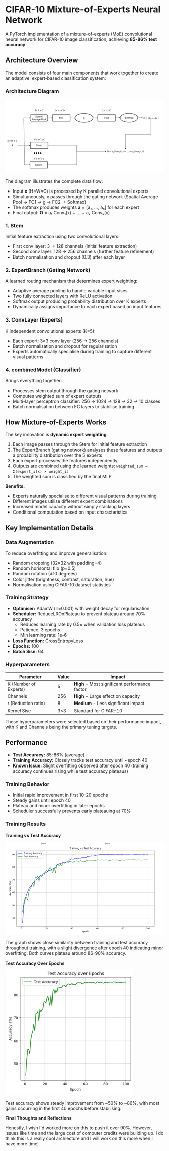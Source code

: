 # CIFAR-10 Mixture-of-Experts Neural Network

A PyTorch implementation of a mixture-of-experts (MoE) convolutional neural network for CIFAR-10 image classification, achieving **85-86% test accuracy**.

## Architecture Overview

The model consists of four main components that work together to create an adaptive, expert-based classification system:

### Architecture Diagram

![Mixture-of-Experts Architecture](model.png)

The diagram illustrates the complete data flow:
- Input **x** (H×W×C) is processed by K parallel convolutional experts
- Simultaneously, x passes through the gating network (Spatial Average Pool → FC1 → g → FC2 → Softmax)
- The softmax produces weights **a** = [a₁, ..., aₖ] for each expert
- Final output: **O** = a₁·Conv₁(x) + ... + aₖ·Convₖ(x)

### 1. **Stem** 
Initial feature extraction using two convolutional layers:
- First conv layer: 3 → 128 channels (initial feature extraction)
- Second conv layer: 128 → 256 channels (further feature refinement)
- Batch normalisation and dropout (0.3) after each layer

### 2. **ExpertBranch (Gating Network)**
A learned routing mechanism that determines expert weighting:
- Adaptive average pooling to handle variable input sises
- Two fully connected layers with ReLU activation
- Softmax output producing probability distribution over K experts
- Dynamically assigns importance to each expert based on input features

### 3. **ConvLayer (Experts)**
K independent convolutional experts (K=5):
- Each expert: 3×3 conv layer (256 → 256 channels)
- Batch normalisation and dropout for regularisation
- Experts automatically specialise during training to capture different visual patterns

### 4. **combinedModel (Classifier)**
Brings everything together:
- Processes stem output through the gating network
- Computes weighted sum of expert outputs
- Multi-layer perceptron classifier: 256 → 1024 → 128 → 32 → 10 classes
- Batch normalisation between FC layers to stabilise training

## How Mixture-of-Experts Works

The key innovation is **dynamic expert weighting**:

1. Each image passes through the Stem for initial feature extraction
2. The ExpertBranch (gating network) analyses these features and outputs a probability distribution over the 5 experts
3. Each expert processes the features independently
4. Outputs are combined using the learned weights: `weighted_sum = Σ(expert_i(x) × weight_i)`
5. The weighted sum is classified by the final MLP

**Benefits:**
- Experts naturally specialise to different visual patterns during training
- Different images utilise different expert combinations
- Increased model capacity without simply stacking layers
- Conditional computation based on input characteristics

## Key Implementation Details

### Data Augmentation
To reduce overfitting and improve generalisation:
- Random cropping (32×32 with padding=4)
- Random horisontal flip (p=0.5)
- Random rotation (±10 degrees)
- Color jitter (brightness, contrast, saturation, hue)
- Normalisation using CIFAR-10 dataset statistics

### Training Strategy
- **Optimiser:** AdamW (lr=0.001) with weight decay for regularisation
- **Scheduler:** ReduceLROnPlateau to prevent plateau around 70% accuracy
  - Reduces learning rate by 0.5× when validation loss plateaus
  - Patience: 3 epochs
  - Min learning rate: 1e-6
- **Loss Function:** CrossEntropyLoss
- **Epochs:** 100
- **Batch Sise:** 64

### Hyperparameters

| Parameter | Value | Impact |
|-----------|-------|--------|
| K (Number of Experts) | 5 | **High** - Most significant performance factor |
| Channels | 256 | **High** - Large effect on capacity |
| r (Reduction ratio) | 8 | **Medium** - Less significant impact |
| Kernel Sise | 3×3 | Standard for CIFAR-10 |

These hyperparameters were selected based on their performance impact, with K and Channels being the primary tuning targets.

## Performance

- **Test Accuracy:** 85-86% (average)
- **Training Accuracy:** Closely tracks test accuracy until ~epoch 40
- **Known Issue:** Slight overfitting observed after epoch 40 (training accuracy continues rising while test accuracy plateaus)

### Training Behavior
- Initial rapid improvement in first 10-20 epochs
- Steady gains until epoch 40
- Plateau and minor overfitting in later epochs
- Scheduler successfully prevents early plateauing at 70%

### Training Results

**Training vs Test Accuracy**

![Training vs Test Accuracy](training_over_test.png)

The graph shows close similarity between training and test accuracy throughout training, with a slight divergence after epoch 40 indicating minor overfitting. Both curves plateau around 86-90% accuracy.

**Test Accuracy Over Epochs**

![Test Accuracy](test_over_epochs.png)

Test accuracy shows steady improvement from ~50% to ~86%, with most gains occurring in the first 40 epochs before stabilising.


**Final Thoughts and Reflections**

Honestly, I wish I'd worked more on this to push it over 90%. However, issues like time and the large cost of computer credits were building up. I do think this is a really cool archiecture and I will work on this more when I have more time!

